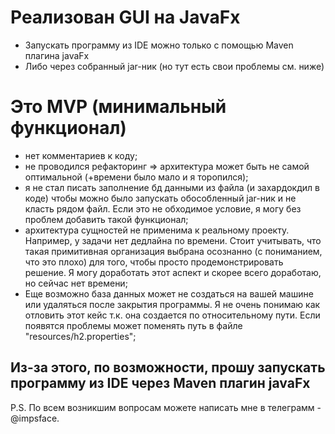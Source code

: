 
# Реализован GUI на JavaFx
* Запускать программу из IDE можно только с помощью Maven плагина javaFx
* Либо через собранный jar-ник (но тут есть свои проблемы см. ниже)

# Это MVP (минимальный функционал)
* нет комментариев к коду;
* не проводился рефакторинг => архитектура может быть не самой оптимальной (+времени было мало и я торопился);
* я не стал писать заполнение бд данными из файла (и захардокдил в коде) чтобы можно было запускать обособленный jar-ник и не класть рядом файл. 
Если это не обходимое условие, я могу без проблем добавить такой функционал;
* архитектура сущностей не применима к реальному проекту. Например, у задачи нет дедлайна по времени. Стоит учитывать,
что такая примитивная организация выбрана осознанно (с пониманием, что это плохо) для того, чтобы просто продемонстрировать решение.
Я могу доработать этот аспект и скорее всего доработаю, но сейчас нет времени;
* Еще возможно база данных может не создаться на вашей машине или удаляться после закрытия программы. Я не очень понимаю как отловить этот кейс т.к. она создается по относительному пути. Если появятся проблемы может поменять путь в файле "resources/h2.properties";
## Из-за этого, по возможности, прошу запускать программу из IDE через Maven плагин javaFx 

P.S. По всем возникшим вопросам можете написать мне в телеграмм - @impsface.
